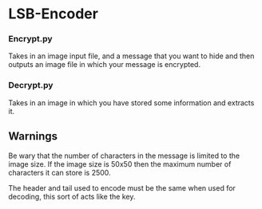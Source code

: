 # LSB-Encoder


### Encrypt.py 

Takes in an image input file, and a message that you want to hide and then outputs an image file in which your message is encrypted.

### Decrypt.py

Takes in an image in which you have stored some information and extracts it.


## Warnings

Be wary that the number of characters in the message is limited to the image size. If the image size is 50x50 then the maximum number of characters it can store is 2500.

The header and tail used to encode must be the same when used for decoding, this sort of acts like the key.
